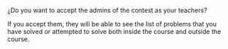 ¿Do you want to accept the admins of the contest as your teachers?

If you accept them, they will be able to see the list of problems that you have solved or attempted to solve both inside the course and outside the course.